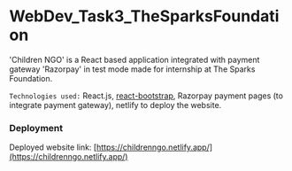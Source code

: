 # WebDev_Task3_TheSparksFoundation

'Children NGO' is a React based application integrated with payment gateway 'Razorpay' in test mode made for internship at The Sparks Foundation.

`Technologies used:` React.js, [react-bootstrap](https://react-bootstrap.github.io/), Razorpay payment pages (to integrate payment gateway), netlify to deploy the website.

### Deployment

Deployed website link: [https://childrenngo.netlify.app/](https://childrenngo.netlify.app/)

